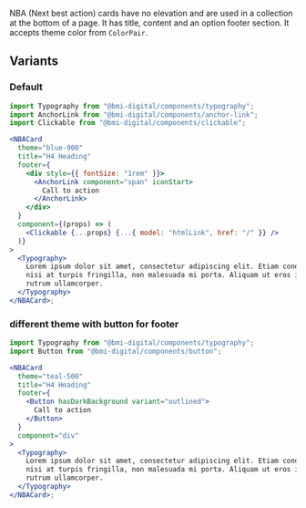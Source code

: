 NBA (Next best action) cards have no elevation and are used in a collection at the bottom of a page. It has title, content and an option footer section. It accepts theme color from `ColorPair`.

## Variants

### Default

```jsx
import Typography from "@bmi-digital/components/typography";
import AnchorLink from "@bmi-digital/components/anchor-link";
import Clickable from "@bmi-digital/components/clickable";

<NBACard
  theme="blue-900"
  title="H4 Heading"
  footer={
    <div style={{ fontSize: "1rem" }}>
      <AnchorLink component="span" iconStart>
        Call to action
      </AnchorLink>
    </div>
  }
  component={(props) => (
    <Clickable {...props} {...{ model: "htmlLink", href: "/" }} />
  )}
>
  <Typography>
    Lorem ipsum dolor sit amet, consectetur adipiscing elit. Etiam condimentum
    nisi at turpis fringilla, non malesuada mi porta. Aliquam ut eros in libero
    rutrum ullamcorper.
  </Typography>
</NBACard>;
```

### different theme with button for footer

```jsx
import Typography from "@bmi-digital/components/typography";
import Button from "@bmi-digital/components/button";

<NBACard
  theme="teal-500"
  title="H4 Heading"
  footer={
    <Button hasDarkBackground variant="outlined">
      Call to action
    </Button>
  }
  component="div"
>
  <Typography>
    Lorem ipsum dolor sit amet, consectetur adipiscing elit. Etiam condimentum
    nisi at turpis fringilla, non malesuada mi porta. Aliquam ut eros in libero
    rutrum ullamcorper.
  </Typography>
</NBACard>;
```
